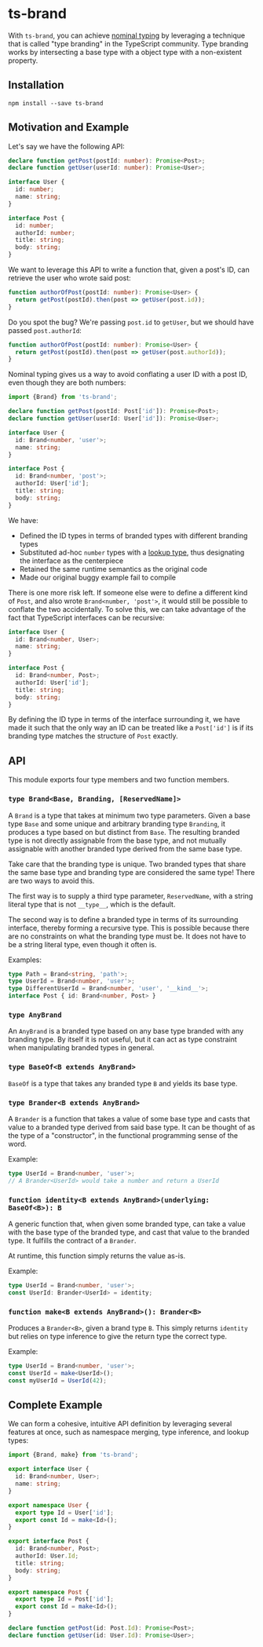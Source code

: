 # ts-brand

With `ts-brand`, you can achieve
[nominal typing](
https://basarat.gitbooks.io/typescript/docs/tips/nominalTyping.html
)
by leveraging a technique that is called "type branding" in the TypeScript
community. Type branding works by intersecting a base type with a object type
with a non-existent property. 

## Installation

```
npm install --save ts-brand
```

## Motivation and Example

Let's say we have the following API:

```ts
declare function getPost(postId: number): Promise<Post>;
declare function getUser(userId: number): Promise<User>;

interface User {
  id: number;
  name: string;
}

interface Post {
  id: number;
  authorId: number;
  title: string;
  body: string;
}
```

We want to leverage this API to write a function that, given a post's ID, can
retrieve the user who wrote said post:

```ts
function authorOfPost(postId: number): Promise<User> {
  return getPost(postId).then(post => getUser(post.id));
}
```

Do you spot the bug? We're passing `post.id` to `getUser`, but we should have
passed `post.authorId`:

```ts
function authorOfPost(postId: number): Promise<User> {
  return getPost(postId).then(post => getUser(post.authorId));
}
```

Nominal typing gives us a way to avoid conflating a user ID with a post ID,
even though they are both numbers:

```ts
import {Brand} from 'ts-brand';

declare function getPost(postId: Post['id']): Promise<Post>;
declare function getUser(userId: User['id']): Promise<User>;

interface User {
  id: Brand<number, 'user'>;
  name: string;
}

interface Post {
  id: Brand<number, 'post'>;
  authorId: User['id'];
  title: string;
  body: string;
}
```

We have:
- Defined the ID types in terms of branded types with different branding types
- Substituted ad-hoc `number` types with a
[lookup type](
https://github.com/Microsoft/TypeScript/wiki/What's-new-in-TypeScript#keyof-and-lookup-types
), thus designating the interface as the centerpiece
- Retained the same runtime semantics as the original code
- Made our original buggy example fail to compile

There is one more risk left. If someone else were to define a different kind of
`Post`, and also wrote `Brand<number, 'post'>`, it would still be possible to
conflate the two accidentally. To solve this, we can take advantage of the fact
that TypeScript interfaces can be recursive:

```ts
interface User {
  id: Brand<number, User>;
  name: string;
}

interface Post {
  id: Brand<number, Post>;
  authorId: User['id'];
  title: string;
  body: string;
}
```

By defining the ID type in terms of the interface surrounding it, we have made
it such that the only way an ID can be treated like a `Post['id']` is if its
branding type matches the structure of `Post` exactly.

## API

This module exports four type members and two function members.

### `type Brand<Base, Branding, [ReservedName]>`

A `Brand` is a type that takes at minimum two type parameters. Given a base
type `Base` and some unique and arbitrary branding type `Branding`, it
produces a type based on but distinct from `Base`. The resulting branded type
is not directly assignable from the base type, and not mutually assignable
with another branded type derived from the same base type.

Take care that the branding type is unique. Two branded types that share the
same base type and branding type are considered the same type! There are two
ways to avoid this.

The first way is to supply a third type parameter, `ReservedName`, with a
string literal type that is not `__type__`, which is the default.

The second way is to define a branded type in terms of its surrounding
interface, thereby forming a recursive type. This is possible because there
are no constraints on what the branding type must be. It does not have to be
a string literal type, even though it often is.

Examples:
```ts
type Path = Brand<string, 'path'>;
type UserId = Brand<number, 'user'>;
type DifferentUserId = Brand<number, 'user', '__kind__'>;
interface Post { id: Brand<number, Post> }
```

### `type AnyBrand`

An `AnyBrand` is a branded type based on any base type branded with any
branding type. By itself it is not useful, but it can act as type constraint
when manipulating branded types in general.

### `type BaseOf<B extends AnyBrand>`

`BaseOf` is a type that takes any branded type `B` and yields its base type.

### `type Brander<B extends AnyBrand>`

A `Brander` is a function that takes a value of some base type and casts that
value to a branded type derived from said base type. It can be thought of as
the type of a "constructor", in the functional programming sense of the word.

Example:
```ts
type UserId = Brand<number, 'user'>;
// A Brander<UserId> would take a number and return a UserId
```

### `function identity<B extends AnyBrand>(underlying: BaseOf<B>): B`

A generic function that, when given some branded type, can take a value with
the base type of the branded type, and cast that value to the branded type.
It fulfills the contract of a `Brander`.

At runtime, this function simply returns the value as-is.

Example:
```ts
type UserId = Brand<number, 'user'>;
const UserId: Brander<UserId> = identity;
```

### `function make<B extends AnyBrand>(): Brander<B>`

Produces a `Brander<B>`, given a brand type `B`. This simply returns
`identity` but relies on type inference to give the return type the correct
type.

Example:
```ts
type UserId = Brand<number, 'user'>;
const UserId = make<UserId>();
const myUserId = UserId(42);
```

## Complete Example

We can form a cohesive, intuitive API definition by leveraging several features
at once, such as namespace merging, type inference, and lookup types:

```ts
import {Brand, make} from 'ts-brand';

export interface User {
  id: Brand<number, User>;
  name: string;
}

export namespace User {
  export type Id = User['id'];
  export const Id = make<Id>();
}

export interface Post {
  id: Brand<number, Post>;
  authorId: User.Id;
  title: string;
  body: string;
}

export namespace Post {
  export type Id = Post['id'];
  export const Id = make<Id>();
}

declare function getPost(id: Post.Id): Promise<Post>;
declare function getUser(id: User.Id): Promise<User>;
```